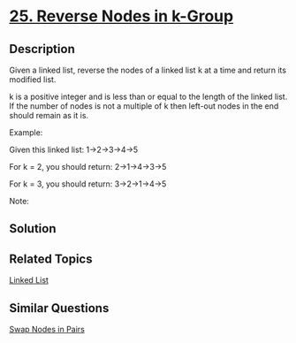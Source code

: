 # [25. Reverse Nodes in k-Group](https://leetcode.com/problems/reverse-nodes-in-k-group)

## Description

Given a linked list, reverse the nodes of a linked list k at a time and return its modified list.

k is a positive integer and is less than or equal to the length of the linked list. If the number of nodes is not a multiple of k then left-out nodes in the end should remain as it is.

Example:

Given this linked list: 1->2->3->4->5

For k = 2, you should return: 2->1->4->3->5

For k = 3, you should return: 3->2->1->4->5

Note:

## Solution



## Related Topics

[Linked List](https://leetcode.com/tag/linked-list/) 

## Similar Questions

[Swap Nodes in Pairs](https://leetcode.com/problems/swap-nodes-in-pairs/)
